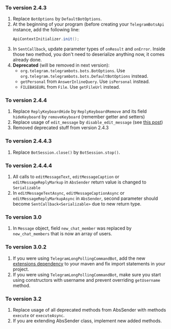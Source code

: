 ### <a id="2.4.3"></a>To version 2.4.3 ###
1. Replace `BotOptions` by `DefaultBotOptions`.
2. At the beginning of your program (before creating your `TelegramBotsApi` instance, add the following line:
    ```java
    ApiContextInitializer.init();
    ```
3. In `SentCallback`, update parameter types of `onResult` and `onError`. Inside those two method, you don't need to deserialize anything now, it comes already done.
3. **Deprecated** (will be removed in next version):
    * `org.telegram.telegrambots.bots.BotOptions`. Use `org.telegram.telegrambots.bots.DefaultBotOptions` instead.
    * `getPersonal` from `AnswerInlineQuery`. Use `isPersonal` instead.
    * `FILEBASEURL` from `File`. Use `getFileUrl` instead.
    
### <a id="2.4.4"></a>To version 2.4.4 ###
1. Replace `ReplyKeyboardHide` by `ReplyKeyboardRemove` and its field `hideKeyboard` by `removeKeyboard` (remember getter and setters)
2. Replace usage of `edit_message` by `disable_edit_message` (see [this post](https://telegram.me/BotNews/22))
3. Removed deprecated stuff from version 2.4.3

### <a id="2.4.4.3"></a>To version 2.4.4.3 ###
1. Replace `BotSession.close()` by `BotSession.stop()`.

### <a id="2.4.4.4"></a>To version 2.4.4.4 ###
1. All calls to `editMessageText`, `editMessageCaption` or `editMessageReplyMarkup` in `AbsSender` return value is changed to `Serializable`
2. In `editMessageTextAsync`, `editMessageCaptionAsync` or `editMessageReplyMarkupAsync` in `AbsSender`, second parameter should become `SentCallback<Serializable>` due to new return type. 

### <a id="3.0"></a>To version 3.0 ###
1. In `Message` object, field `new_chat_member` was replaced by `new_chat_members` that is now an array of users.

### <a id="3.0.2"></a>To version 3.0.2 ###
1. If you were using `TelegramLongPollingCommandBot`, add the new [extensions dependency](https://github.com/rubenlagus/TelegramBots/tree/master/telegrambots-extensions) to your maven and fix import statements in your project.
2. If you were using `TelegramLongPollingCommandBot`, make sure you start using constructors with username and prevent overriding `getUsername` method.


### <a id="3.2"></a>To version 3.2 ###
1. Replace usage of all deprecated methods from AbsSender with methods `execute` or `executeAsync`.
2. If you are extending AbsSender class, implement new added methods.